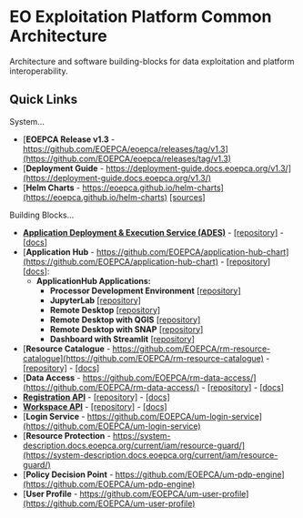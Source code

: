 
# EO Exploitation Platform Common Architecture

Architecture and software building-blocks for data exploitation and platform interoperability.

## Quick Links

System...
* [**EOEPCA Release v1.3** - https://github.com/EOEPCA/eoepca/releases/tag/v1.3](https://github.com/EOEPCA/eoepca/releases/tag/v1.3)
* [**Deployment Guide** - https://deployment-guide.docs.eoepca.org/v1.3/](https://deployment-guide.docs.eoepca.org/v1.3/)
* [**Helm Charts** - https://eoepca.github.io/helm-charts](https://eoepca.github.io/helm-charts) [\[sources\]](https://github.com/EOEPCA/helm-charts)

Building Blocks...
* [**Application Deployment & Execution Service (ADES)**](https://github.com/EOEPCA/proc-ades) - [[repository]](https://github.com/EOEPCA/proc-ades) - [[docs]](https://github.com/EOEPCA/proc-ades/wiki)
* [**Application Hub** - https://github.com/EOEPCA/application-hub-chart](https://github.com/EOEPCA/application-hub-chart) - [[repository]](https://github.com/EOEPCA/application-hub-context) [[docs]](https://eoepca.github.io/application-hub-context/):
  * **ApplicationHub Applications:**
    * **Processor Development Environment** [[repository]](https://github.com/EOEPCA/pde-code-server)
    * **JupyterLab** [[repository]](https://github.com/EOEPCA/iat-jupyterlab)
    * **Remote Desktop** [[repository]](https://github.com/EOEPCA/iga-remote-desktop)
    * **Remote Desktop with QGIS** [[repository]](https://github.com/EOEPCA/iga-remote-desktop-qgis)
    * **Remote Desktop with SNAP** [[repository]](https://github.com/EOEPCA/iga-remote-desktop-snap)
    * **Dashboard with Streamlit** [[repository]](https://github.com/EOEPCA/iga-streamlit-demo)
* [**Resource Catalogue** - https://github.com/EOEPCA/rm-resource-catalogue](https://github.com/EOEPCA/rm-resource-catalogue) - [[repository]](https://github.com/geopython/pycsw) - [[docs]](https://github.com/EOEPCA/rm-resource-catalogue)
* [**Data Access** - https://github.com/EOEPCA/rm-data-access/](https://github.com/EOEPCA/rm-data-access/) - [[repository]](https://gitlab.eox.at/vs/vs) - [[docs]](https://github.com/EOEPCA/rm-data-access/)
* [**Registration API**](https://github.com/EOEPCA/rm-registration-api) - [[repository]](https://github.com/EOEPCA/rm-registration-api) - [[docs]](https://github.com/EOEPCA/rm-registration-api/wiki)
* [**Workspace API**](https://github.com/EOEPCA/rm-workspace-api/) - [[repository]](https://github.com/EOEPCA/rm-workspace-api) - [[docs]](https://github.com/EOEPCA/rm-workspace-api/wiki)
* [**Login Service** - https://github.com/EOEPCA/um-login-service](https://github.com/EOEPCA/um-login-service)
* [**Resource Protection** - https://system-description.docs.eoepca.org/current/iam/resource-guard/](https://system-description.docs.eoepca.org/current/iam/resource-guard/)
* [**Policy Decision Point** - https://github.com/EOEPCA/um-pdp-engine](https://github.com/EOEPCA/um-pdp-engine)
* [**User Profile** - https://github.com/EOEPCA/um-user-profile](https://github.com/EOEPCA/um-user-profile)
